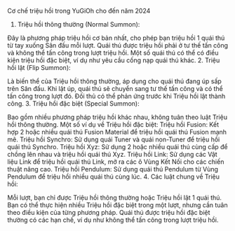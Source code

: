 Cơ chế triệu hồi trong YuGiOh cho đến năm 2024
1. Triệu hồi thông thường (Normal Summon):

Đây là phương pháp triệu hồi cơ bản nhất, cho phép bạn triệu hồi 1 quái thú từ tay xuống Sân đấu mỗi lượt.
Quái thú được triệu hồi phải ở tư thế tấn công và không thể tấn công trong lượt triệu hồi.
Một số quái thú có thể có điều kiện triệu hồi đặc biệt, ví dụ như yêu cầu cống nạp quái thú khác.
2. Triệu hồi lật (Flip Summon):

Là biến thể của Triệu hồi thông thường, áp dụng cho quái thú đang úp sấp trên Sân đấu.
Khi lật úp, quái thú sẽ chuyển sang tư thế tấn công và có thể tấn công trong lượt đó.
Đối thủ có thể phản ứng trước khi Triệu hồi lật thành công.
3. Triệu hồi đặc biệt (Special Summon):

Bao gồm nhiều phương pháp triệu hồi khác nhau, không tuân theo luật Triệu hồi thông thường.
Một số ví dụ về Triệu hồi đặc biệt:
Triệu hồi Fusion: Kết hợp 2 hoặc nhiều quái thú Fusion Material để triệu hồi quái thú Fusion mạnh mẽ.
Triệu hồi Synchro: Sử dụng quái Tuner và quái non-Tuner để triệu hồi quái thú Synchro.
Triệu hồi Xyz: Sử dụng 2 hoặc nhiều quái thú cùng cấp để chồng lên nhau và triệu hồi quái thú Xyz.
Triệu hồi Link: Sử dụng các Vật liệu Link để triệu hồi quái thú Link, mở ra các ô Vùng Kết Nối cho các chiến thuật nâng cao.
Triệu hồi Pendulum: Sử dụng quái thú Pendulum từ Vùng Pendulum để triệu hồi nhiều quái thú cùng lúc.
4. Các luật chung về Triệu hồi:

Mỗi lượt, bạn chỉ được Triệu hồi thông thường hoặc Triệu hồi lật 1 quái thú.
Bạn có thể thực hiện nhiều Triệu hồi đặc biệt trong một lượt, nhưng cần tuân theo điều kiện của từng phương pháp.
Quái thú được triệu hồi đặc biệt thường có các hạn chế, ví dụ như không thể tấn công trong lượt triệu hồi.